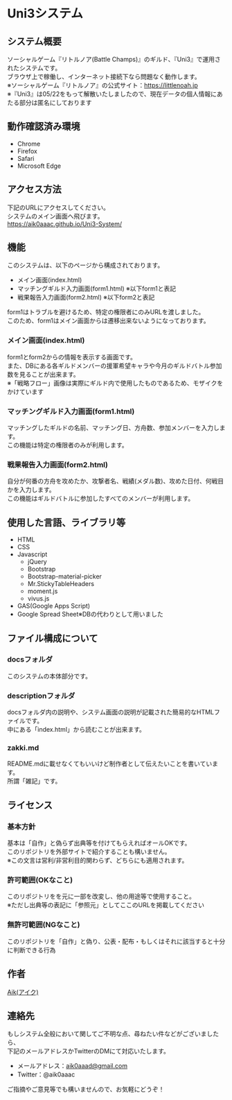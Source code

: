 # Uni3システム

## システム概要
ソーシャルゲーム『リトルノア(Battle Champs)』のギルド、『Uni3』で運用されたシステムです。  
ブラウザ上で稼働し、インターネット接続下なら問題なく動作します。  
※ソーシャルゲーム『リトルノア』の公式サイト：https://littlenoah.jp  
※『Uni3』は05/22をもって解散いたしましたので、現在データの個人情報にあたる部分は匿名にしております  

## 動作確認済み環境
- Chrome
- Firefox
- Safari
- Microsoft Edge

## アクセス方法
下記のURLにアクセスしてください。  
システムのメイン画面へ飛びます。  
https://aik0aaac.github.io/Uni3-System/

## 機能
このシステムは、以下のページから構成されております。
 - メイン画面(index.html)
 - マッチングギルド入力画面(form1.html) ※以下form1と表記
 - 戦果報告入力画面(form2.html) ※以下form2と表記
 
form1はトラブルを避けるため、特定の権限者にのみURLを渡しました。  
このため、form1はメイン画面からは遷移出来ないようになっております。

### メイン画面(index.html)  
form1とform2からの情報を表示する画面です。  
また、DBにある各ギルドメンバーの援軍希望キャラや今月のギルドバトル参加数を見ることが出来ます。  
※「戦略フロー」画像は実際にギルド内で使用したものであるため、モザイクをかけています

### マッチングギルド入力画面(form1.html)  
マッチングしたギルドの名前、マッチング日、方舟数、参加メンバーを入力します。  
この機能は特定の権限者のみが利用します。   

### 戦果報告入力画面(form2.html) 
自分が何番の方舟を攻めたか、攻撃者名、戦績(メダル数)、攻めた日付、何戦目かを入力します。    
この機能はギルドバトルに参加したすべてのメンバーが利用します。   

## 使用した言語、ライブラリ等
- HTML  
- CSS  
- Javascript  
  - jQuery  
  - Bootstrap  
  - Bootstrap-material-picker  
  - Mr.StickyTableHeaders  
  - moment.js
  - vivus.js
- GAS(Google Apps Script)
- Google Spread Sheet※DBの代わりとして用いました  

## ファイル構成について
### docsフォルダ
このシステムの本体部分です。

### descriptionフォルダ
docsフォルダ内の説明や、システム画面の説明が記載された簡易的なHTMLファイルです。  
中にある「index.html」から読むことが出来ます。  

### zakki.md
README.mdに載せなくてもいいけど制作者として伝えたいことを書いています。  
所謂「雑記」です。

## ライセンス
### 基本方針
基本は「自作」と偽らず出典等を付けてもらえればオールOKです。  
このリポジトリを外部サイトで紹介することも構いません。  
※この文言は営利/非営利目的関わらず、どちらにも適用されます。  

### 許可範囲(OKなこと)
このリポジトリをを元に一部を改変し、他の用途等で使用すること。  
※ただし出典等の表記に「参照元」としてここのURLを掲載してください  

### 無許可範囲(NGなこと)
このリポジトリを「自作」と偽り、公表・配布・もしくはそれに該当すると十分に判断できる行為  

## 作者
[Aik(アイク)](https://github.com/aik0aaac)  

## 連絡先
もしシステム全般において関してご不明な点、尋ねたい件などがございましたら、  
下記のメールアドレスかTwitterのDMにて対応いたします。  
- メールアドレス：aik0aaad@gmail.com
- Twitter：@aik0aaac

ご指摘やご意見等でも構いませんので、お気軽にどうぞ！ 
